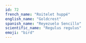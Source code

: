 ```yaml
---
id: 72
french_name: "Roitelet huppé"
english_name: "Goldcrest"
spanish_name: "Reyezuelo Sencillo"
scientific_name: "Regulus regulus"
emoji: "bird"
---
```

